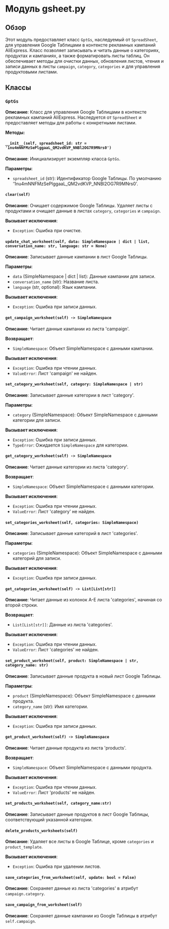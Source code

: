 # Модуль gsheet.py

## Обзор

Этот модуль предоставляет класс `GptGs`, наследуемый от `SpreadSheet`, для управления Google Таблицами в контексте рекламных кампаний AliExpress.  Класс позволяет записывать и читать данные о категориях, продуктах и кампаниях, а также форматировать листы таблиц.  Он обеспечивает методы для очистки данных, обновления листов, чтения и записи данных в листы `campaign`, `category`, `categories` и для управления продуктовыми листами.

## Классы

### `GptGs`

**Описание**: Класс для управления Google Таблицами в контексте рекламных кампаний AliExpress. Наследуется от `SpreadSheet` и предоставляет методы для работы с конкретными листами.

**Методы:**

#### `__init__(self, spreadsheet_id: str = '1nu4mNNFMzSePlggaaL_QM2vdKVP_NNBl2OG7R9MNrs0')`

**Описание**: Инициализирует экземпляр класса `GptGs`.

**Параметры**:
- `spreadsheet_id` (str): Идентификатор Google Таблицы. По умолчанию '1nu4mNNFMzSePlggaaL_QM2vdKVP_NNBl2OG7R9MNrs0'.

#### `clear(self)`

**Описание**: Очищает содержимое Google Таблицы. Удаляет листы с продуктами и очищает данные в листах `category`, `categories` и `campaign`.

**Вызывает исключения**:
- `Exception`: Ошибка при очистке.


#### `update_chat_worksheet(self, data: SimpleNamespace | dict | list, conversation_name: str, language: str = None)`

**Описание**: Записывает данные кампании в лист Google Таблицы.

**Параметры**:
- `data` (SimpleNamespace | dict | list): Данные кампании для записи.
- `conversation_name` (str): Название листа.
- `language` (str, optional): Язык кампании.


**Вызывает исключения**:
- `Exception`: Ошибка при записи данных.

#### `get_campaign_worksheet(self) -> SimpleNamespace`

**Описание**: Читает данные кампании из листа 'campaign'.

**Возвращает**:
- `SimpleNamespace`: Объект SimpleNamespace с данными кампании.

**Вызывает исключения**:
- `Exception`: Ошибка при чтении данных.
- `ValueError`: Лист 'campaign' не найден.


#### `set_category_worksheet(self, category: SimpleNamespace | str)`

**Описание**: Записывает данные категории в лист 'category'.

**Параметры**:
- `category` (SimpleNamespace): Объект SimpleNamespace с данными категории для записи.

**Вызывает исключения**:
- `Exception`: Ошибка при записи данных.
- `TypeError`: Ожидается `SimpleNamespace` для категории.


#### `get_category_worksheet(self) -> SimpleNamespace`

**Описание**: Читает данные категории из листа 'category'.

**Возвращает**:
- `SimpleNamespace`: Объект SimpleNamespace с данными категории.

**Вызывает исключения**:
- `Exception`: Ошибка при чтении данных.
- `ValueError`: Лист 'category' не найден.

#### `set_categories_worksheet(self, categories: SimpleNamespace)`

**Описание**: Записывает данные категорий в лист 'categories'.

**Параметры**:
- `categories` (SimpleNamespace): Объект SimpleNamespace с данными категорий для записи.

**Вызывает исключения**:
- `Exception`: Ошибка при записи данных.


#### `get_categories_worksheet(self) -> List[List[str]]`

**Описание**: Читает данные из колонок A-E листа 'categories', начиная со второй строки.

**Возвращает**:
- `List[List[str]]`: Данные из листа 'categories'.

**Вызывает исключения**:
- `Exception`: Ошибка при чтении данных.
- `ValueError`: Лист 'categories' не найден.


#### `set_product_worksheet(self, product: SimpleNamespace | str, category_name: str)`

**Описание**: Записывает данные продукта в новый лист Google Таблицы.

**Параметры**:
- `product` (SimpleNamespace): Объект SimpleNamespace с данными продукта.
- `category_name` (str): Имя категории.

**Вызывает исключения**:
- `Exception`: Ошибка при записи данных.

#### `get_product_worksheet(self) -> SimpleNamespace`

**Описание**: Читает данные продукта из листа 'products'.

**Возвращает**:
- `SimpleNamespace`: Объект SimpleNamespace с данными продукта.

**Вызывает исключения**:
- `Exception`: Ошибка при чтении данных.
- `ValueError`: Лист 'products' не найден.


#### `set_products_worksheet(self, category_name:str)`

**Описание**: Записывает данные продуктов в лист Google Таблицы, соответствующий указанной категории.


#### `delete_products_worksheets(self)`

**Описание**: Удаляет все листы в Google Таблице, кроме `categories` и `product_template`.

**Вызывает исключения**:
- `Exception`: Ошибка при удалении листов.


#### `save_categories_from_worksheet(self, update: bool = False)`

**Описание**:  Сохраняет данные из листа 'categories' в атрибут `campaign.category`.


#### `save_campaign_from_worksheet(self)`

**Описание**: Сохраняет данные кампании из Google Таблицы в атрибут `self.campaign`.
